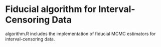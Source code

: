 # Fiducial algorithm for Interval-Censoring Data
algorithm.R includes the implementation of fiducial MCMC estimators for interval-censoring data. 
